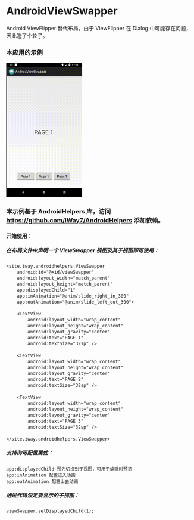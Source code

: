 # AndroidViewSwapper
Android ViewFlipper 替代布局。由于 ViewFlipper 在 Dialog 中可能存在问题，因此造了个轮子。 

### 本应用的示例

![image](https://github.com/iWay7/AndroidViewSwapper/blob/master/sample.gif)   

### 本示例基于 AndroidHelpers 库，访问 https://github.com/iWay7/AndroidHelpers 添加依赖。

#### 开始使用：
##### 在布局文件中声明一个 ViewSwapper 视图及其子视图即可使用：
```
<site.iway.androidhelpers.ViewSwapper
    android:id="@+id/viewSwapper"
    android:layout_width="match_parent"
    android:layout_height="match_parent"
    app:displayedChild="1"
    app:inAnimation="@anim/slide_right_in_300"
    app:outAnimation="@anim/slide_left_out_300">
    
    <TextView
        android:layout_width="wrap_content"
        android:layout_height="wrap_content"
        android:layout_gravity="center"
        android:text="PAGE 1"
        android:textSize="32sp" />
        
    <TextView
        android:layout_width="wrap_content"
        android:layout_height="wrap_content"
        android:layout_gravity="center"
        android:text="PAGE 2"
        android:textSize="32sp" />
        
    <TextView
        android:layout_width="wrap_content"
        android:layout_height="wrap_content"
        android:layout_gravity="center"
        android:text="PAGE 3"
        android:textSize="32sp" />
        
</site.iway.androidhelpers.ViewSwapper>
```

##### 支持的可配置属性：
```
app:displayedChild 预先切换到子视图，可用于编辑时预览
app:inAnimation 配置进入动画
app:outAnimation 配置出去动画
```

##### 通过代码设定要显示的子视图：
```
viewSwapper.setDisplayedChild(1);
```